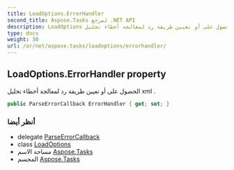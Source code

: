 ```yaml
---
title: LoadOptions.ErrorHandler
second_title: Aspose.Tasks لمرجع .NET API
description: LoadOptions ملكية. الحصول على أو تعيين طريقة رد لمعالجة أخطاء تحليل xml .
type: docs
weight: 30
url: /ar/net/aspose.tasks/loadoptions/errorhandler/
---
```

## LoadOptions.ErrorHandler property

الحصول على أو تعيين طريقة رد لمعالجة أخطاء تحليل xml .

```csharp
public ParseErrorCallback ErrorHandler { get; set; }
```

### أنظر أيضا

* delegate [ParseErrorCallback](../../parseerrorcallback/)
* class [LoadOptions](../)
* مساحة الاسم [Aspose.Tasks](../../loadoptions/)
* المجسم [Aspose.Tasks](../../../)


